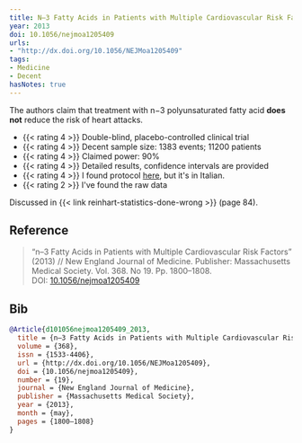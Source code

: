 ```yaml
---
title: N–3 Fatty Acids in Patients with Multiple Cardiovascular Risk Factors
year: 2013
doi: 10.1056/nejmoa1205409
urls:
- "http://dx.doi.org/10.1056/NEJMoa1205409"
tags:
- Medicine
- Decent
hasNotes: true
---
```


The authors claim that treatment with n−3 polyunsaturated fatty acid **does not** reduce the risk of heart attacks.

* {{< rating 4 >}} Double-blind, placebo-controlled clinical trial
* {{< rating 4 >}} Decent sample size: 1383 events; 11200 patients
* {{< rating 4 >}} Claimed power: 90%
* {{< rating 4 >}} Detailed results, confidence intervals are provided
* {{< rating 4 >}} I found protocol [here](https://www.nejm.org/doi/full/10.1056/NEJMoa1205409), but it's in Italian.
* {{< rating 2 >}} I've found the raw data

Discussed in {{< link reinhart-statistics-done-wrong >}} (page 84).

## Reference

> <i></i> “n–3 Fatty Acids in Patients with Multiple Cardiovascular Risk Factors” (2013) // New England Journal of Medicine. Publisher: Massachusetts Medical Society. Vol.&nbsp;368. No&nbsp;19. Pp.&nbsp;1800–1808. DOI:&nbsp;<a href='https://doi.org/10.1056/nejmoa1205409'>10.1056/nejmoa1205409</a>

## Bib

```bib
@Article{d101056nejmoa1205409_2013,
  title = {n–3 Fatty Acids in Patients with Multiple Cardiovascular Risk Factors},
  volume = {368},
  issn = {1533-4406},
  url = {http://dx.doi.org/10.1056/NEJMoa1205409},
  doi = {10.1056/nejmoa1205409},
  number = {19},
  journal = {New England Journal of Medicine},
  publisher = {Massachusetts Medical Society},
  year = {2013},
  month = {may},
  pages = {1800–1808}
}
```
